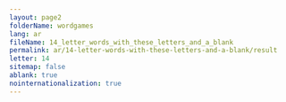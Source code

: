 ```yaml
---
layout: page2
folderName: wordgames
lang: ar
fileName: 14_letter_words_with_these_letters_and_a_blank
permalink: ar/14-letter-words-with-these-letters-and-a-blank/result
letter: 14
sitemap: false
ablank: true
nointernationalization: true
---
```

